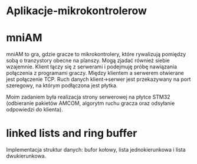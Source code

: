 # Aplikacje-mikrokontrolerow

# mniAM
mniAM to gra, gdzie gracze to mikrokontrolery, które rywalizują pomiędzy sobą o tranzystory obecne na planszy. Mogą zjadać również siebie wzajemnie.
Klient łączy się z serwerami i podejmuję próbę nawiązania połączenia z programami graczy. Między klientem a serwerem otwierane jest połączenie TCP. Ruch danych klient->serwer jest przekazywany na port szeregowy, na którym podłączona jest płytka.

Moim zadaniem była realizacja strony serwerowej na płytce STM32 (odbieranie pakietów AMCOM, algorytm ruchu gracza oraz odsyłanie odpowiedzi do klienta).

# linked lists and ring buffer
Implementacja struktur danych: bufor kołowy, lista jednokierunkowa i lista dwukierunkowa.
